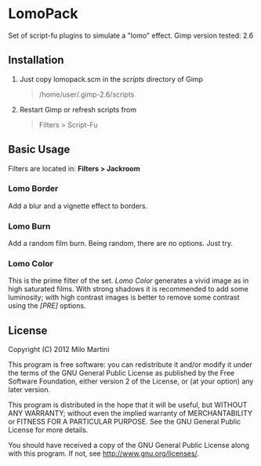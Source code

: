 LomoPack
========

Set of script-fu plugins to simulate a "lomo" effect.
Gimp version tested: 2.6

Installation
------------

1. Just copy lomopack.scm in the *scripts* directory of Gimp
	> /home/user/.gimp-2.6/scripts
2. Restart Gimp or refresh scripts from 
	> Filters > Script-Fu

Basic Usage
-----------

Filters are located in: **Filters > Jackroom**

### Lomo Border

Add a blur and a vignette effect to borders.

### Lomo Burn

Add a random film burn. Being random, there are no options. Just try.

### Lomo Color

This is the prime filter of the set. *Lomo Color* generates a vivid image
as in high saturated films.
With strong shadows it is recommended to add some luminosity; with high
contrast images is better to remove some contrast using the *[PRE]* 
options.

License
-------

Copyright (C) 2012  Milo Martini

This program is free software: you can redistribute it and/or modify
it under the terms of the GNU General Public License as published by
the Free Software Foundation, either version 2 of the License, or
(at your option) any later version.

This program is distributed in the hope that it will be useful,
but WITHOUT ANY WARRANTY; without even the implied warranty of
MERCHANTABILITY or FITNESS FOR A PARTICULAR PURPOSE.  See the
GNU General Public License for more details.

You should have received a copy of the GNU General Public License
along with this program.  If not, see <http://www.gnu.org/licenses/>.
